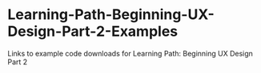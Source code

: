 # Learning-Path-Beginning-UX-Design-Part-2-Examples
Links to example code downloads for  Learning Path: Beginning UX Design Part 2
